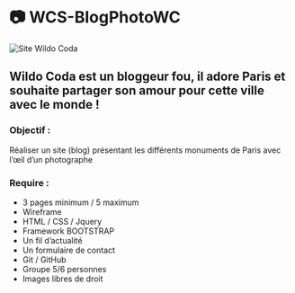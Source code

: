 # :camera: WCS-BlogPhotoWC

![Site Wildo Coda](https://zupimages.net/up/18/48/xd59.png "Site Wildo Coda")

## Wildo Coda est un bloggeur fou, il adore Paris et souhaite partager son amour pour cette ville avec le monde !

### Objectif : 
Réaliser un site (blog) présentant les différents monuments de Paris avec l’œil d’un photographe




### Require : 
* 3 pages minimum / 5 maximum
* Wireframe
* HTML / CSS / Jquery
* Framework BOOTSTRAP
* Un fil d’actualité
* Un formulaire de contact
* Git / GitHub
* Groupe 5/6 personnes
* Images libres de droit
